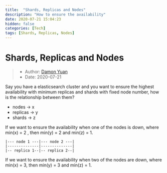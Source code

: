 ```yaml
---
title:  "Shards, Replicas and Nodes"
description: "How to ensure the availability"
date: 2020-07-21 15:04:23
hidden: false
categories: [Tech]
tags: [Shards, Replicas, Nodes]
---
```


# Shards, Replicas and Nodes

> * Author: [Damon Yuan](https://www.damonyuan.com)
> * Date: 2020-07-21

Say you have a elasticsearch cluster and you want to ensure the highest availability with minimum replicas and shards with fixed node number, how is the relationship between them?

  - nodes -> x
  - replicas -> y
  - shards -> z
  
If we want to ensure the availability when one of the nodes is down, where min(x) = 2 , then min(y) = 2 and min(z) = 1.

    |--- node 1 ---|--- node 2 ---|
    |--------------|--------------|
    |-- replica 1--|-- replica 2--|
    
If we want to ensure the availability when two of the nodes are down, where min(x) = 3, then min(y) = 3 and min(z) = 1. 
    